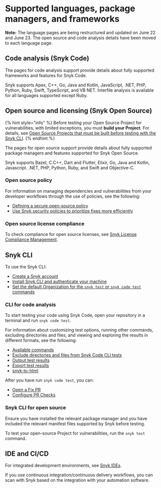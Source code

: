 # Supported languages, package managers, and frameworks

**Note:** The language pages are being restructured and updated on June 22 and June 23. The open source and code analysis details have been moved to each language page.

## Code analysis (Snyk Code)

The pages for code analysis support provide details about fully supported frameworks and features for Snyk Code.

Snyk supports Apex, C++, Go, Java and Kotlin, JavaScript, .NET, PHP, Python, Ruby, Swift, TypeScript, and VB NET. Interfile analysis is available for all languages supported except Ruby.

## Open source and licensing (Snyk Open Source)

{% hint style="info" %}
Before testing your Open Source Project for vulnerabilities, with limited exceptions, you must **build your Project**. For details, see [Open Source Projects that must be built before testing with the Snyk CLI](../snyk-cli/scan-and-maintain-projects-using-the-cli/snyk-cli-for-open-source/open-source-projects-that-must-be-built-before-testing-with-the-snyk-cli.md).
{% endhint %}

The pages for open source support provide details about fully supported package managers and features supported for Snyk Open Source.

Snyk supports Bazel, C.C++, Dart and Flutter, Elixir, Go, Java and Kotlin, Javascript. .NET, PHP, Python, Ruby, and Swift and Objective-C.

### Open source policy

For information on managing dependencies and vulnerabilities from your developer workflows through the use of policies, see the following:

* [Defining a secure open-source policy](https://snyk.io/series/open-source-security/open-source-policy/)
* [Use Snyk security policies to prioritize fixes more efficiently](https://snyk.io/blog/snyk-security-policies/)

### Open source license compliance

To check compliance for open source licenses, see [Snyk License Compliance Management](../scan-with-snyk/snyk-open-source/scan-open-source-libraries-and-licenses/snyk-license-compliance-management.md).

## Snyk CLI

To use the Snyk CLI:

* [Create a Snyk account](../getting-started/quickstart/create-or-log-in-to-a-snyk-account.md)
* [Install Snyk CLI and authenticate your machine](../snyk-cli/getting-started-with-the-snyk-cli.md#install-the-snyk-cli-and-authenticate-your-machine)
* [Set the default Organization for the `snyk test` or `snyk code test` commands ](../snyk-cli/scan-and-maintain-projects-using-the-cli/snyk-cli-for-snyk-code/set-the-snyk-organization-for-the-cli-tests.md)

### CLI for code analysis

To start testing your code using Snyk Code, open your repository in a terminal and run `snyk code test`.

For information about customizing test options, running other commands, excluding directories and files, and viewing and exploring the results in different formats, see the following:

* [Available commands](../snyk-cli/commands/#available-commands)
* [Exclude directories and files from Snyk Code CLI tests](../snyk-cli/scan-and-maintain-projects-using-the-cli/snyk-cli-for-snyk-code/exclude-directories-and-files-from-snyk-code-cli-tests.md)
* [Output test results](../snyk-cli/scan-and-maintain-projects-using-the-cli/snyk-cli-for-snyk-code/view-snyk-code-cli-results.md#output-test-results)
* [Export test results](../snyk-cli/scan-and-maintain-projects-using-the-cli/snyk-cli-for-snyk-code/view-snyk-code-cli-results.md#export-test-results)
* [snyk-to-html](../snyk-cli/scan-and-maintain-projects-using-the-cli/cli-tools/snyk-to-html.md)

After you have run `snyk code test`, you can:

* [Open a Fix PR ](../scan-with-snyk/pull-requests/snyk-fix-pull-or-merge-requests/)
* [Configure PR Checks](../scan-with-snyk/pull-requests/pull-request-checks/configure-pull-request-checks.md)

### Snyk CLI for open source

Ensure you have installed the relevant package manager and you have included the relevant manifest files supported by Snyk before testing.

To test your open-source Project for vulnerabilities, run the `snyk test` command.

## IDE and CI/CD

For integrated development environments, see [Snyk IDEs](../scm-ide-and-ci-cd-workflow-and-integrations/snyk-ide-plugins-and-extensions/).

If you use continuous integration/continuous delivery workflows, you can scan with Snyk based on the integration with your automation software.
